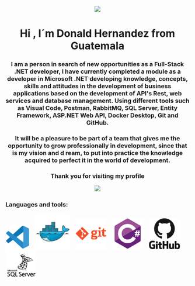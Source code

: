 <div id="header" align="center">
     <img src="https://media.giphy.com/media/SS8CV2rQdlYNLtBCiF/giphy.gif" width="200" />
     <h1 aligno"center">Hi , I´m Donald Hernandez from Guatemala</h1>
     <h3 align="center"> I am a person in search of new opportunities as a Full-Stack .NET developer, I have currently completed a module as a developer in Microsoft              .NET developing knowledge, concepts, skills and attitudes in the development of business applications based on the development of API's Rest, web services and            database management. Using different tools such as Visual Code, Postman, RabbitMQ, SQL Server, Entity Framework, ASP.NET Web API, Docker Desktop, Git and                GitHub.
     </h3>
     <h3 align="center"> It will be a pleasure to be part of a team that gives me the opportunity to grow professionally in development, since that is my vision and d            ream, to put into practice the knowledge acquired to perfect it in the world of development. 
     </h3>
     <h3 align="center">Thank you for visiting my profile
     </h3>
     <img src="https://media.giphy.com/media/Srp3Sqb5zM7wtp6xPV/giphy.gif" width="200" />    
</div>
<div align="left">
     <h3> Languages and tools:</h3>
     <div>
          <img src="https://github.com/devicons/devicon/blob/master/icons/vscode/vscode-original.svg" title="VSCODE" **alt="VSCODE" width="65"                                     height="65"/>&nbsp&nbsp&nbsp;
          <img src="https://github.com/devicons/devicon/blob/master/icons/docker/docker-original.svg" title="DOCKER" **alt="DOCKER" width="95"                                     height="95"/>&nbsp&nbsp&nbsp;
          <img src="https://github.com/devicons/devicon/blob/master/icons/git/git-plain-wordmark.svg" title="GIT" **alt="GIT" width="85"                                           height="85"/>&nbsp&nbsp&nbsp;
          <img src="https://github.com/devicons/devicon/blob/master/icons/csharp/csharp-original.svg" title="CSHARP" **alt="CSHARP" width="85"                                     height="85"/>&nbsp&nbsp&nbsp;
          <img src="https://github.com/devicons/devicon/blob/master/icons/github/github-original-wordmark.svg" title="GITHUB" **alt="GITHUB" width="85"                             height="85"/>&nbsp&nbsp&nbsp;
          <img src="https://github.com/devicons/devicon/blob/master/icons/microsoftsqlserver/microsoftsqlserver-plain-wordmark.svg" title="SQL" **alt="SQL"                         width="85"height="85"/>&nbsp&nbsp&nbsp;
     </div>
